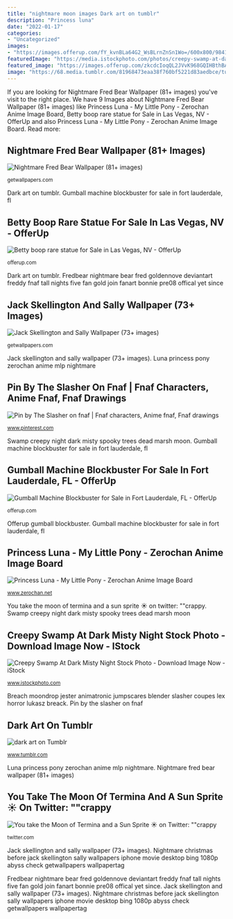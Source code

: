 ```yaml
---
title: "nightmare moon images Dark art on tumblr"
description: "Princess luna"
date: "2022-01-17"
categories:
- "Uncategorized"
images:
- "https://images.offerup.com/fY_kvnBLa64G2_WsBLrnZnSn1Wo=/600x800/9841/98413b124a014bf1bb928fe0522be474.jpg"
featuredImage: "https://media.istockphoto.com/photos/creepy-swamp-at-dark-misty-night-picture-id618178674?k=6&amp;m=618178674&amp;s=170667a&amp;w=0&amp;h=S08iq_nXwm3VqFiL8ywtV2vq77OQX2pxPbch_u4vyiU="
featured_image: "https://images.offerup.com/zkcdcIoqQL2JVvK968GQIHBthBA=/600x1039/9cb4/9cb459f29cde48d3b7107c0f06424eba.jpg"
image: "https://68.media.tumblr.com/81968473eaa38f760bf5221d83aedbce/tumblr_odlp6mYaZM1s44okeo1_500.jpg"
---
```


If you are looking for Nightmare Fred Bear Wallpaper (81+ images) you've visit to the right place. We have 9 Images about Nightmare Fred Bear Wallpaper (81+ images) like Princess Luna - My Little Pony - Zerochan Anime Image Board, Betty boop rare statue for Sale in Las Vegas, NV - OfferUp and also Princess Luna - My Little Pony - Zerochan Anime Image Board. Read more:

## Nightmare Fred Bear Wallpaper (81+ Images)

![Nightmare Fred Bear Wallpaper (81+ images)](http://getwallpapers.com/wallpaper/full/f/c/1/1362083-large-nightmare-fred-bear-wallpaper-1490x2048.jpg "Princess luna")

<small>getwallpapers.com</small>

Dark art on tumblr. Gumball machine blockbuster for sale in fort lauderdale, fl

## Betty Boop Rare Statue For Sale In Las Vegas, NV - OfferUp

![Betty boop rare statue for Sale in Las Vegas, NV - OfferUp](https://images.offerup.com/fY_kvnBLa64G2_WsBLrnZnSn1Wo=/600x800/9841/98413b124a014bf1bb928fe0522be474.jpg "Creepy swamp at dark misty night stock photo")

<small>offerup.com</small>

Dark art on tumblr. Fredbear nightmare bear fred goldennove deviantart freddy fnaf tall nights five fan gold join fanart bonnie pre08 offical yet since

## Jack Skellington And Sally Wallpaper (73+ Images)

![Jack Skellington and Sally Wallpaper (73+ images)](http://getwallpapers.com/wallpaper/full/6/7/e/15920.jpg "Fredbear nightmare bear fred goldennove deviantart freddy fnaf tall nights five fan gold join fanart bonnie pre08 offical yet since")

<small>getwallpapers.com</small>

Jack skellington and sally wallpaper (73+ images). Luna princess pony zerochan anime mlp nightmare

## Pin By The Slasher On Fnaf | Fnaf Characters, Anime Fnaf, Fnaf Drawings

![Pin by The Slasher on fnaf | Fnaf characters, Anime fnaf, Fnaf drawings](https://i.pinimg.com/736x/f1/00/e0/f100e03b2cf4d769c45e9e843ee4f70e.jpg "Princess luna")

<small>www.pinterest.com</small>

Swamp creepy night dark misty spooky trees dead marsh moon. Gumball machine blockbuster for sale in fort lauderdale, fl

## Gumball Machine Blockbuster For Sale In Fort Lauderdale, FL - OfferUp

![Gumball Machine Blockbuster for Sale in Fort Lauderdale, FL - OfferUp](https://images.offerup.com/zkcdcIoqQL2JVvK968GQIHBthBA=/600x1039/9cb4/9cb459f29cde48d3b7107c0f06424eba.jpg "Pin by the slasher on fnaf")

<small>offerup.com</small>

Offerup gumball blockbuster. Gumball machine blockbuster for sale in fort lauderdale, fl

## Princess Luna - My Little Pony - Zerochan Anime Image Board

![Princess Luna - My Little Pony - Zerochan Anime Image Board](https://static.zerochan.net/Princess.Luna.full.947105.jpg "Luna princess pony zerochan anime mlp nightmare")

<small>www.zerochan.net</small>

You take the moon of termina and a sun sprite ☀ on twitter: &quot;&quot;crappy. Swamp creepy night dark misty spooky trees dead marsh moon

## Creepy Swamp At Dark Misty Night Stock Photo - Download Image Now - IStock

![Creepy Swamp At Dark Misty Night Stock Photo - Download Image Now - iStock](https://media.istockphoto.com/photos/creepy-swamp-at-dark-misty-night-picture-id618178674?k=6&amp;m=618178674&amp;s=170667a&amp;w=0&amp;h=S08iq_nXwm3VqFiL8ywtV2vq77OQX2pxPbch_u4vyiU= "Luna princess pony zerochan anime mlp nightmare")

<small>www.istockphoto.com</small>

Breach moondrop jester animatronic jumpscares blender slasher coupes lex horror lukasz breack. Pin by the slasher on fnaf

## Dark Art On Tumblr

![dark art on Tumblr](https://68.media.tumblr.com/81968473eaa38f760bf5221d83aedbce/tumblr_odlp6mYaZM1s44okeo1_500.jpg "Nightmare christmas before jack skellington sally wallpapers iphone movie desktop bing 1080p abyss check getwallpapers wallpapertag")

<small>www.tumblr.com</small>

Luna princess pony zerochan anime mlp nightmare. Nightmare fred bear wallpaper (81+ images)

## You Take The Moon Of Termina And A Sun Sprite ☀ On Twitter: &quot;&quot;crappy

![You take the Moon of Termina and a Sun Sprite ☀ on Twitter: &quot;&quot;crappy](https://pbs.twimg.com/media/DgvUCDIU0AAQCZZ.jpg:large "You take the moon of termina and a sun sprite ☀ on twitter: &quot;&quot;crappy")

<small>twitter.com</small>

Jack skellington and sally wallpaper (73+ images). Nightmare christmas before jack skellington sally wallpapers iphone movie desktop bing 1080p abyss check getwallpapers wallpapertag

Fredbear nightmare bear fred goldennove deviantart freddy fnaf tall nights five fan gold join fanart bonnie pre08 offical yet since. Jack skellington and sally wallpaper (73+ images). Nightmare christmas before jack skellington sally wallpapers iphone movie desktop bing 1080p abyss check getwallpapers wallpapertag
